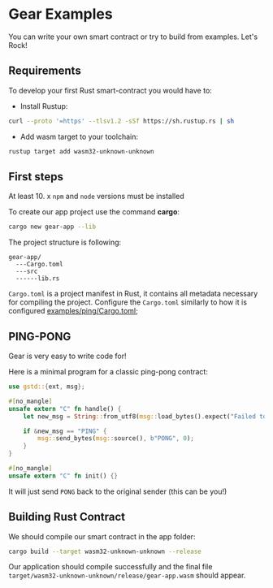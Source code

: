 # Gear Examples

You can write your own smart contract or try to build from examples. Let's Rock!

## Requirements

To develop your first Rust smart-contract you would have to:

- Install Rustup:

```bash
curl --proto '=https' --tlsv1.2 -sSf https://sh.rustup.rs | sh
```

- Add wasm target to your toolchain:

```bash
rustup target add wasm32-unknown-unknown
```

## First steps

At least 10. x `npm` and `node` versions must be installed

To create our app project use the command **cargo**:

```bash
cargo new gear-app --lib
```

The project structure is following:

    gear-app/
      ---Cargo.toml
      ---src
      ------lib.rs

`Cargo.toml` is a project manifest in Rust, it contains all metadata necessary for compiling the project.
Configure the `Cargo.toml` similarly to how it is configured [examples/ping/Cargo.toml](https://github.com/gear-tech/gear/blob/master/examples/ping/Cargo.toml);

## PING-PONG

Gear is very easy to write code for!

Here is a minimal program for a classic ping-pong contract:

```rust
use gstd::{ext, msg};

#[no_mangle]
unsafe extern "C" fn handle() {
    let new_msg = String::from_utf8(msg::load_bytes().expect("Failed to load payload")).expect("Invalid message: should be utf-8");

    if &new_msg == "PING" {
        msg::send_bytes(msg::source(), b"PONG", 0);
    }
}

#[no_mangle]
unsafe extern "C" fn init() {}
```

It will just send `PONG` back to the original sender (this can be you!)

## Building Rust Contract

We should compile our smart contract in the app folder:

```bash
cargo build --target wasm32-unknown-unknown --release
```

Our application should compile successfully and the final file `target/wasm32-unknown-unknown/release/gear-app.wasm` should appear.
